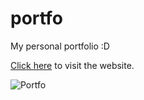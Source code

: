 # portfo
My personal portfolio :D 

[Click here](http://afafalwan.pythonanywhere.com/) to visit the website.

![Portfo](https://github.com/AfafAlalwan/portfo/assets/73347493/ebb6094b-2b24-481b-beaf-3b9ce8aeb9db)

